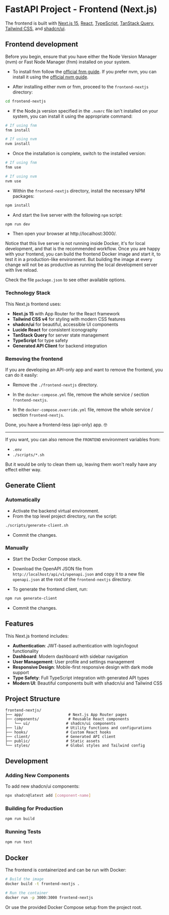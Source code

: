 # FastAPI Project - Frontend (Next.js)

The frontend is built with [Next.js 15](https://nextjs.org/), [React](https://reactjs.org/), [TypeScript](https://www.typescriptlang.org/), [TanStack Query](https://tanstack.com/query), [Tailwind CSS](https://tailwindcss.com/), and [shadcn/ui](https://ui.shadcn.com/).

## Frontend development

Before you begin, ensure that you have either the Node Version Manager (nvm) or Fast Node Manager (fnm) installed on your system.

* To install fnm follow the [official fnm guide](https://github.com/Schniz/fnm#installation). If you prefer nvm, you can install it using the [official nvm guide](https://github.com/nvm-sh/nvm#installing-and-updating).

* After installing either nvm or fnm, proceed to the `frontend-nextjs` directory:

```bash
cd frontend-nextjs
```
* If the Node.js version specified in the `.nvmrc` file isn't installed on your system, you can install it using the appropriate command:

```bash
# If using fnm
fnm install

# If using nvm
nvm install
```

* Once the installation is complete, switch to the installed version:

```bash
# If using fnm
fnm use

# If using nvm
nvm use
```

* Within the `frontend-nextjs` directory, install the necessary NPM packages:

```bash
npm install
```

* And start the live server with the following `npm` script:

```bash
npm run dev
```

* Then open your browser at http://localhost:3000/.

Notice that this live server is not running inside Docker, it's for local development, and that is the recommended workflow. Once you are happy with your frontend, you can build the frontend Docker image and start it, to test it in a production-like environment. But building the image at every change will not be as productive as running the local development server with live reload.

Check the file `package.json` to see other available options.

### Technology Stack

This Next.js frontend uses:

- **Next.js 15** with App Router for the React framework
- **Tailwind CSS v4** for styling with modern CSS features
- **shadcn/ui** for beautiful, accessible UI components
- **Lucide React** for consistent iconography
- **TanStack Query** for server state management
- **TypeScript** for type safety
- **Generated API Client** for backend integration

### Removing the frontend

If you are developing an API-only app and want to remove the frontend, you can do it easily:

* Remove the `./frontend-nextjs` directory.

* In the `docker-compose.yml` file, remove the whole service / section `frontend-nextjs`.

* In the `docker-compose.override.yml` file, remove the whole service / section `frontend-nextjs`.

Done, you have a frontend-less (api-only) app. 🤓

---

If you want, you can also remove the `FRONTEND` environment variables from:

* `.env`
* `./scripts/*.sh`

But it would be only to clean them up, leaving them won't really have any effect either way.

## Generate Client

### Automatically

* Activate the backend virtual environment.
* From the top level project directory, run the script:

```bash
./scripts/generate-client.sh
```

* Commit the changes.

### Manually

* Start the Docker Compose stack.

* Download the OpenAPI JSON file from `http://localhost/api/v1/openapi.json` and copy it to a new file `openapi.json` at the root of the `frontend-nextjs` directory.

* To generate the frontend client, run:

```bash
npm run generate-client
```

* Commit the changes.

## Features

This Next.js frontend includes:

- **Authentication**: JWT-based authentication with login/logout functionality
- **Dashboard**: Modern dashboard with sidebar navigation
- **User Management**: User profile and settings management
- **Responsive Design**: Mobile-first responsive design with dark mode support
- **Type Safety**: Full TypeScript integration with generated API types
- **Modern UI**: Beautiful components built with shadcn/ui and Tailwind CSS

## Project Structure

```
frontend-nextjs/
├── app/                    # Next.js App Router pages
├── components/             # Reusable React components
│   └── ui/                # shadcn/ui components
├── lib/                   # Utility functions and configurations
├── hooks/                 # Custom React hooks
├── client/                # Generated API client
├── public/                # Static assets
└── styles/                # Global styles and Tailwind config
```

## Development

### Adding New Components

To add new shadcn/ui components:

```bash
npx shadcn@latest add [component-name]
```

### Building for Production

```bash
npm run build
```

### Running Tests

```bash
npm run test
```

## Docker

The frontend is containerized and can be run with Docker:

```bash
# Build the image
docker build -t frontend-nextjs .

# Run the container
docker run -p 3000:3000 frontend-nextjs
```

Or use the provided Docker Compose setup from the project root.
